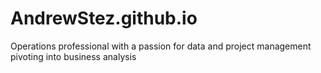 # AndrewStez.github.io
Operations professional with a passion for data and project management pivoting into business analysis
